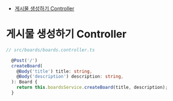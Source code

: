 <!-- TOC -->

- [게시물 생성하기 Controller](#%EA%B2%8C%EC%8B%9C%EB%AC%BC-%EC%83%9D%EC%84%B1%ED%95%98%EA%B8%B0-controller)

<!-- /TOC -->

# 게시물 생성하기 Controller
``` typescript
// src/boards/boards.controller.ts

  @Post('/')
  createBoard(
    @Body('title') title: string,
    @Body('description') description: string,
  ): Board {
    return this.boardsService.createBoard(title, description);
  }
```